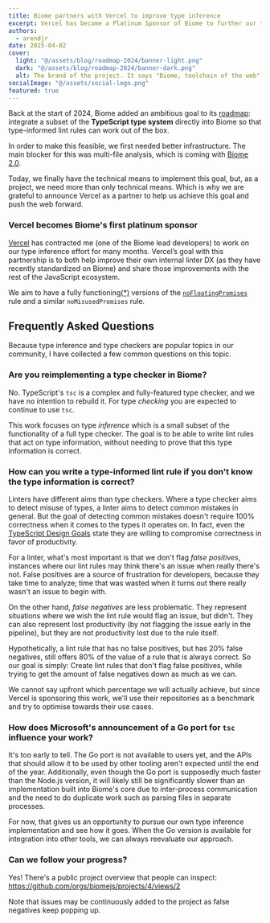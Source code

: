 ```yaml
---
title: Biome partners with Vercel to improve type inference
excerpt: Vercel has become a Platinum Sponsor of Biome to further our type inference efforts
authors:
  - arendjr
date: 2025-04-02
cover:
  light: "@/assets/blog/roadmap-2024/banner-light.png"
  dark: "@/assets/blog/roadmap-2024/banner-dark.png"
  alt: The brand of the project. It says "Biome, toolchain of the web"
socialImage: "@/assets/social-logo.png"
featured: true
---
```


Back at the start of 2024, Biome added an ambitious goal to its
[roadmap](/blog/roadmap-2024): integrate a subset of the
**TypeScript type system** directly into Biome so that type-informed lint rules
can work out of the box.

In order to make this feasible, we first needed better infrastructure. The main
blocker for this was multi-file analysis, which is coming with
[Biome 2.0](/blog/biome-v2-0-beta).

Today, we finally have the technical means to implement this goal, but, as a
project, we need more than only technical means. Which is why we are grateful
to announce Vercel as a partner to help us achieve this goal and push the web
forward.

### Vercel becomes Biome's first platinum sponsor

[Vercel](https://vercel.com/) has contracted me (one of the Biome lead
developers) to work on our type inference effort for many months. Vercel’s goal
with this partnership is to both help improve their own internal linter DX (as
they have recently standardized on Biome) and share those improvements with the
rest of the JavaScript ecosystem.

We aim to have a fully
functioning[(*)](#how-can-you-write-a-type-informed-lint-rule-if-you-dont-know-the-type-information-is-correct)
versions of the [`noFloatingPromises`](https://next.biomejs.dev/linter/rules/no-floating-promises/)
rule and a similar `noMisusedPromises` rule.

## Frequently Asked Questions

Because type inference and type checkers are popular topics in our community,
I have collected a few common questions on this topic.

### Are you reimplementing a type checker in Biome?

No. TypeScript's `tsc` is a complex and fully-featured type checker, and we have
no intention to rebuild it. For type _checking_ you are expected to continue to
use `tsc`.

This work focuses on type _inference_ which is a small subset of the
functionality of a full type checker. The goal is to be able to write lint rules
that act on type information, without needing to prove that this type
information is correct.

### How can you write a type-informed lint rule if you don't know the type information is correct?

Linters have different aims than type checkers. Where a type checker aims to
detect misuse of types, a linter aims to detect common mistakes in general. But
the goal of detecting common mistakes doesn't require 100% correctness when it
comes to the types it operates on. In fact, even the
[TypeScript Design Goals](https://github.com/Microsoft/TypeScript/wiki/TypeScript-Design-Goals)
state they are willing to compromise correctness in favor of productivity.

For a linter, what's most important is that we don't flag _false positives_,
instances where our lint rules may think there's an issue when really there's
not. False positives are a source of frustration for developers, because they 
take time to analyze; time that was wasted when it turns out there really wasn't
an issue to begin with.

On the other hand, _false negatives_ are less problematic. They represent
situations where we wish the lint rule would flag an issue, but didn't. They can
also represent lost productivity (by not flagging the issue early in the
pipeline), but they are not productivity lost due to the rule itself.

Hypothetically, a lint rule that has no false positives, but has 20% false
negatives, still offers 80% of the value of a rule that is always correct. So
our goal is simply: Create lint rules that don't flag false positives,
while trying to get the amount of false negatives down as much as we can.

We cannot say upfront which percentage we will actually achieve, but since
Vercel is sponsoring this work, we'll use their repositories as a benchmark and
try to optimise towards their use cases.

### How does Microsoft's announcement of a Go port for `tsc` influence your work?

It's too early to tell. The Go port is not available to users yet, and the APIs
that should allow it to be used by other tooling aren't expected until the end
of the year. Additionally, even though the Go port is supposedly much faster
than the Node.js version, it will likely still be significantly slower than an
implementation built into Biome's core due to inter-process communication and
the need to do duplicate work such as parsing files in separate processes.

For now, that gives us an opportunity to pursue our own type inference
implementation and see how it goes. When the Go version is available for
integration into other tools, we can always reevaluate our approach.

### Can we follow your progress?

Yes! There's a public project overview that people can inspect:
https://github.com/orgs/biomejs/projects/4/views/2

Note that issues may be continuously added to the project as false negatives
keep popping up.
